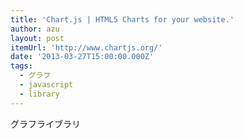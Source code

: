 ```yaml
---
title: 'Chart.js | HTML5 Charts for your website.'
author: azu
layout: post
itemUrl: 'http://www.chartjs.org/'
date: '2013-03-27T15:00:00.000Z'
tags:
  - グラフ
  - javascript
  - library
---
```

グラフライブラリ
